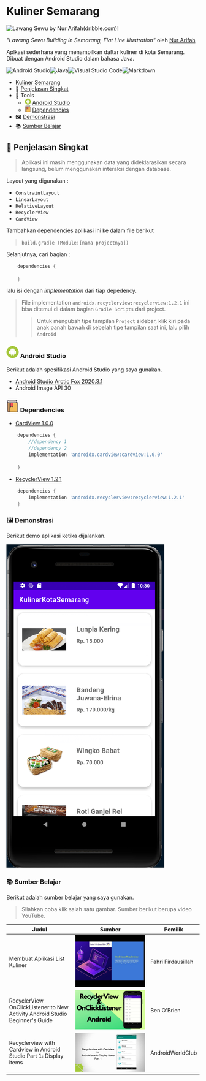 # Kuliner Semarang

![Lawang Sewu by Nur Arifah(dribble.com)!](https://cdn.dribbble.com/users/4866327/screenshots/11021513/media/51c90af5665aa8fd11f21021da714af8.png?compress=1&resize=1200x900)

_"Lawang Sewu Building in Semarang, Flat Line Illustration"_ oleh [Nur Arifah](https://dribbble.com/nur_arifah)

<div id="kuliner-semarang"/>

Aplkasi sederhana yang menampilkan daftar kuliner
di kota Semarang. Dibuat dengan Android Studio dalam bahasa Java.

![Android Studio](https://img.shields.io/badge/Android%20Studio-3DDC84.svg?style=for-the-badge&logo=android-studio&logoColor=white)![Java](https://img.shields.io/badge/java-%23ED8B00.svg?style=for-the-badge&logo=java&logoColor=white)![Visual Studio Code](https://img.shields.io/badge/Visual%20Studio%20Code-0078d7.svg?style=for-the-badge&logo=visual-studio-code&logoColor=white)![Markdown](https://img.shields.io/badge/markdown-%23000000.svg?style=for-the-badge&logo=markdown&logoColor=white)

- [Kuliner Semarang](#kuliner-semarang)
- 📝 [Penjelasan Singkat](#short-desc)
- 🧰 Tools
  - ![android](readme-assets/android_16x16.png) [Android Studio](#android-studio)
  - ![book](readme-assets/book_16x16.png) [Dependencies](#dependencies)
- 🖼 [Demonstrasi](#demo)
- 📚 [Sumber Belajar](#sources)

<div id="short-desc"/>

## 📝 Penjelasan Singkat

> Aplikasi ini masih menggunakan data yang dideklarasikan secara langsung, belum menggunakan interaksi dengan database.

Layout yang digunakan :

- `ConstraintLayout`
- `LinearLayout`
- `RelativeLayout`
- `RecyclerView`
- `CardView`

Tambahkan dependencies aplikasi ini ke dalam file berikut

> `build.gradle (Module:[nama projectnya])`

Selanjutnya, cari bagian :

```gradle
    dependencies {

    }
```

lalu isi dengan _implementation_ dari tiap depedency.

> File implementation `androidx.recyclerview:recyclerview:1.2.1` ini bisa ditemui di dalam bagian `Gradle Scripts` dari project.
>
> > Untuk mengubah tipe tampilan `Project` sidebar, klik kiri pada anak panah bawah di sebelah tipe tampilan saat ini, lalu pilih `Android`

<div id="android-studio"/>

### ![android](readme-assets/android_32x32.png) Android Studio

Berikut adalah spesifikasi Android Studio yang saya
gunakan.

- [Android Studio Arctic Fox 2020.3.1](https://developer.android.com/studio)
- Android Image API 30

<div id="dependencies"/>

### ![book](readme-assets/book_32x32.png) Dependencies

- [CardView 1.0.0](https://developer.android.com/jetpack/androidx/releases/cardview?hl=en)

```gradle
    dependencies {
        //dependency 1
        //dependency 2
        implementation 'androidx.cardview:cardview:1.0.0'

    }
```

- [RecyclerView 1.2.1](https://developer.android.com/jetpack/androidx/releases/recyclerview?hl=en)

```gradle
    dependencies {
        implementation 'androidx.recyclerview:recyclerview:1.2.1'
    }
```

<div id="demo"></div>

### 🖼 Demonstrasi

Berikut demo aplikasi ketika dijalankan.

![Appsdemo](readme-assets/demo_kulinersemarang.gif)

### 📚 Sumber Belajar

Berikut adalah sumber belajar yang saya gunakan.

> Silahkan coba klik salah satu gambar. Sumber berikut berupa video YouTube.

| Judul                                                                        | Sumber                                                                                                                                                                                                                                                                                     | Pemilik            |
| ---------------------------------------------------------------------------- | ------------------------------------------------------------------------------------------------------------------------------------------------------------------------------------------------------------------------------------------------------------------------------------------ | ------------------ |
| Membuat Aplikasi List Kuliner                                                | [![Studi Kasus Aplikasi Kuliner ](readme-assets/hqdefault-recyclerview.jpg)](https://www.youtube.com/watch?v=zQpKmnNehb0&list=PLVslXNopr4TnQ4WSWY6_Jysg0e61RN00l&index=17 "Studi Kasus Aplikasi ")                                                                                         | Fahri Firdausillah |
| RecyclerView OnClickListener to New Activity Android Studio Beginner's Guide | [![RecyclerView OnClickListener to New Activity Android Studio](readme-assets/maxresdefault-recyclerview-onclicklistener.jpg)](https://www.youtube.com/watch?v=vBxNDtyE_Co&list=PLVslXNopr4TnQ4WSWY6_Jysg0e61RN00l&index=20 "RecyclerView OnClickListener to New Activity Android Studio") | Ben O'Brien        |
| Recyclerview with Cardview in Android Studio Part 1: Display items           | [![RecyclerView with CardView](readme-assets/maxresdefault-recyclerview-with-cardview.jpg)](https://www.youtube.com/watch?v=oq_xGMN0mRE&list=PLVslXNopr4TnQ4WSWY6_Jysg0e61RN00l&index=19 "RecyclerView with CardView")                                                                     | AndroidWorldClub   |
